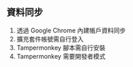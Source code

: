 ## 資料同步

1. 透過 Google Chrome 內建帳戶資料同步
2. 擴充套件帳號需自行登入
3. Tampermonkey 腳本需自行安裝
4. Tampermonkey 需要開發者模式
